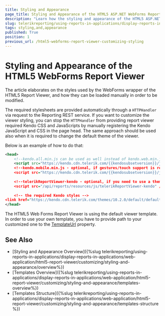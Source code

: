 ```yaml
---
title: Styling and Appearance
page_title: Styling and Appearance of the HTML5 ASP.NET WebForms ReportViewer
description: "Learn how the styling and appearance of the HTML5 ASP.NET WebForms Report Viewer can be changed in Telerik Reporting."
slug: telerikreporting/using-reports-in-applications/display-reports-in-applications/web-application/html5-asp.net-web-forms-report-viewer/customizing/styling-and-appearance
tags: styling,and,appearance
published: True
position: 1
previous_url: /html5-webforms-report-viewer-customizing-styling
---
```


# Styling and Appearance of the HTML5 WebForms Report Viewer

The article elaborates on the styles used by the WebForms wrapper of the HTML5 Report Viewer, and how they can be loaded manually in order to be modified.

The required stylesheets are provided automatically through a `HTTPHandler` via request to the Reporting REST service. If you want to customize the viewer styling, you can stop the `HTTPHandler` from providing report viewer required Kendo CSS and JavaScripts by manually registering the Kendo JavaScript and CSS in the page head. The same approach should be used also when it is required to change the default theme of the viewer. 

Below is an example of how to do that:

````XML
<head>
	<!--kendo.all.min.js can be used as well instead of kendo.web.min.js, kendo.mobile.min.js or telerikReportViewer-kendo-->
	<script src="https://kendo.cdn.telerik.com/{{kendosubsetversion}}/js/kendo.web.min.js" /script>
	<!--kendo.mobile.min.js - optional, if gestures/touch support is required-->
	<script src="https://kendo.cdn.telerik.com/{{kendosubsetversion}}/js/kendo.mobile.min.js" /script>
	
	<!--telerikReportViewer-kendo - optional, if you need to use a theme different from the default one-->
	<script src="/api/reports/resources/js/telerikReportViewer-kendo" /script>
	
	<!-- the required Kendo styles -->
<link href="https://kendo.cdn.telerik.com/themes/10.2.0/default/default-ocean-blue.css" rel="stylesheet" />
</head>
````

The HTML5 Web Forms Report Viewer is using the default viewer template. In order to use your own template, you have to provide path to your customized one to the [TemplateUrl](/api/Telerik.ReportViewer.Html5.WebForms.ReportViewer#Telerik_ReportViewer_Html5_WebForms_ReportViewer_TemplateUrl) property.


## See Also

* [Styling and Appearance Overview]({%slug telerikreporting/using-reports-in-applications/display-reports-in-applications/web-application/html5-report-viewer/customizing/styling-and-appearance/overview%})
* [Templates Overview]({%slug telerikreporting/using-reports-in-applications/display-reports-in-applications/web-application/html5-report-viewer/customizing/styling-and-appearance/templates-overview%})
* [Templates Structure]({%slug telerikreporting/using-reports-in-applications/display-reports-in-applications/web-application/html5-report-viewer/customizing/styling-and-appearance/templates-structure %})
